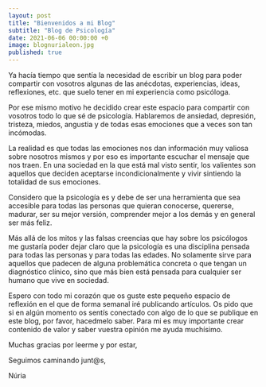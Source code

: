 ```yaml
---
layout: post
title: "Bienvenidos a mi Blog"
subtitle: "Blog de Psicología"
date: 2021-06-06 00:00:00 +0
image: blognurialeon.jpg
published: true
---
```


Ya hacía tiempo que sentía la necesidad de escribir un blog para poder compartir con vosotros algunas de las anécdotas, experiencias, ideas, reflexiones, etc. que suelo tener en mi experiencia como psicóloga. 

<!-- more -->

Por ese mismo motivo he decidido crear este espacio para compartir con vosotros todo lo que sé de psicología. Hablaremos de ansiedad, depresión, tristeza, miedos, angustia y de todas esas emociones que a veces son tan incómodas. 

La realidad es que todas las emociones nos dan información muy valiosa sobre nosotros mismos y por eso es importante escuchar el mensaje que nos traen. En una sociedad en la que está mal visto sentir, los valientes son aquellos que deciden aceptarse incondicionalmente y vivir sintiendo la totalidad de sus emociones. 

Considero que la psicología es y debe de ser una herramienta que sea accesible para todas las personas que quieran conocerse, quererse, madurar, ser su mejor versión, comprender mejor a los demás y en general ser más feliz.

Más allá de los mitos y las falsas creencias que hay sobre los psicólogos me gustaría poder dejar claro que la psicología es una disciplina pensada para todas las personas y para todas las edades. No solamente sirve para aquellos que padecen de alguna problemática concreta o que tengan un diagnóstico clínico, sino que más bien está pensada para cualquier ser humano que vive en sociedad.

Espero con todo mi corazón que os guste este pequeño espacio de reflexión en el que de forma semanal iré publicando artículos. Os pido que si en algún momento os sentís conectado con algo de lo que se publique en este blog, por favor, hacedmelo saber. Para mi es muy importante crear contenido de valor y saber vuestra opinión me ayuda muchísimo.

Muchas gracias por leerme y por estar,

Seguimos caminando junt@s,

Núria

